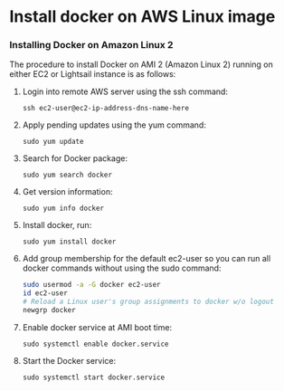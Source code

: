 # Install docker on AWS Linux image

### Installing Docker on Amazon Linux 2

The procedure to install Docker on AMI 2 (Amazon Linux 2) running on either EC2 or Lightsail instance is as follows:

1. Login into remote AWS server using the ssh command:

    `ssh ec2-user@ec2-ip-address-dns-name-here`

2. Apply pending updates using the yum command:

    `sudo yum update`

3. Search for Docker package:

    `sudo yum search docker`

4. Get version information:

    `sudo yum info docker`

5. Install docker, run:

    `sudo yum install docker`

6. Add group membership for the default ec2-user so you can run all docker commands without using the sudo command:

    ```bash
    sudo usermod -a -G docker ec2-user
    id ec2-user
    # Reload a Linux user's group assignments to docker w/o logout
    newgrp docker
    ```

7. Enable docker service at AMI boot time:
    
    `sudo systemctl enable docker.service`

8. Start the Docker service:

    `sudo systemctl start docker.service`
    